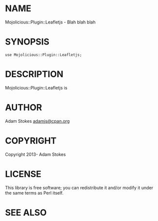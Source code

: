 # NAME

Mojolicious::Plugin::Leafletjs - Blah blah blah

# SYNOPSIS

    use Mojolicious::Plugin::Leafletjs;

# DESCRIPTION

Mojolicious::Plugin::Leafletjs is

# AUTHOR

Adam Stokes <adamjs@cpan.org>

# COPYRIGHT

Copyright 2013- Adam Stokes

# LICENSE

This library is free software; you can redistribute it and/or modify
it under the same terms as Perl itself.

# SEE ALSO
